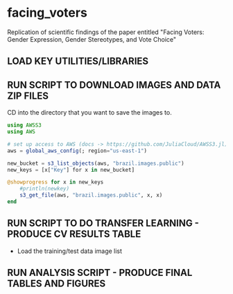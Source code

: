 # facing_voters
Replication of scientific findings of the paper entitled "Facing Voters: Gender Expression, Gender Stereotypes, and Vote Choice"

## LOAD KEY UTILITIES/LIBRARIES

## RUN SCRIPT TO DOWNLOAD IMAGES AND DATA ZIP FILES 

CD into the directory that you want to save the images to. 
```julia
using AWSS3
using AWS

# set up access to AWS (docs -> https://github.com/JuliaCloud/AWSS3.jl)
aws = global_aws_config(; region="us-east-1")

new_bucket = s3_list_objects(aws, "brazil.images.public")
new_keys = [x["Key"] for x in new_bucket]

@showprogress for x in new_keys
    #println(newkey)
    s3_get_file(aws, "brazil.images.public", x, x)
end
```

## RUN SCRIPT TO DO TRANSFER LEARNING - PRODUCE CV RESULTS TABLE 

- Load the training/test data image list 




## RUN ANALYSIS SCRIPT - PRODUCE FINAL TABLES AND FIGURES 
